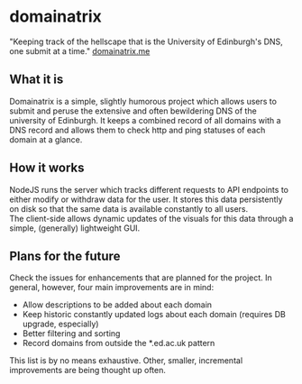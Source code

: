 # domainatrix
"Keeping track of the hellscape that is the University of Edinburgh's DNS, one submit at a time."
[domainatrix.me](http://domainatrix.me)

## What it is
Domainatrix is a simple, slightly humorous project which allows users to submit and peruse the extensive and often bewildering DNS of the university of Edinburgh. It keeps a combined record of all domains with a DNS record and allows them to check http and ping statuses of each domain at a glance.

## How it works
NodeJS runs the server which tracks different requests to API endpoints to either modify or withdraw data for the user. It stores this data persistently on disk so that the same data is available constantly to all users.  
The client-side allows dynamic updates of the visuals for this data through a simple, (generally) lightweight GUI.

## Plans for the future
Check the issues for enhancements that are planned for the project. In general, however, four main improvements are in mind:  
- Allow descriptions to be added about each domain
- Keep historic constantly updated logs about each domain (requires DB upgrade, especially)
- Better filtering and sorting
- Record domains from outside the \*.ed.ac.uk pattern

This list is by no means exhaustive. Other, smaller, incremental improvements are being thought up often.
